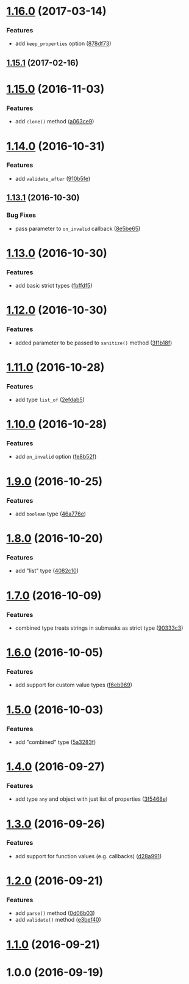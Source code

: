 <a name="1.16.0"></a>
# [1.16.0](https://github.com/fczbkk/config-mask/compare/v1.15.1...v1.16.0) (2017-03-14)


### Features

* add `keep_properties` option ([878df73](https://github.com/fczbkk/config-mask/commit/878df73))



<a name="1.15.1"></a>
## [1.15.1](https://github.com/fczbkk/config-mask/compare/v1.15.0...v1.15.1) (2017-02-16)



<a name="1.15.0"></a>
# [1.15.0](https://github.com/fczbkk/config-mask/compare/v1.14.0...v1.15.0) (2016-11-03)


### Features

* add `clone()` method ([a063ce9](https://github.com/fczbkk/config-mask/commit/a063ce9))



<a name="1.14.0"></a>
# [1.14.0](https://github.com/fczbkk/config-mask/compare/v1.13.1...v1.14.0) (2016-10-31)


### Features

* add `validate_after` ([910b5fe](https://github.com/fczbkk/config-mask/commit/910b5fe))



<a name="1.13.1"></a>
## [1.13.1](https://github.com/fczbkk/config-mask/compare/v1.13.0...v1.13.1) (2016-10-30)


### Bug Fixes

* pass parameter to `on_invalid` callback ([8e5be65](https://github.com/fczbkk/config-mask/commit/8e5be65))



<a name="1.13.0"></a>
# [1.13.0](https://github.com/fczbkk/config-mask/compare/v1.12.0...v1.13.0) (2016-10-30)


### Features

* add basic strict types ([fbffdf5](https://github.com/fczbkk/config-mask/commit/fbffdf5))



<a name="1.12.0"></a>
# [1.12.0](https://github.com/fczbkk/config-mask/compare/v1.11.0...v1.12.0) (2016-10-30)


### Features

* added parameter to be passed to `sanitize()` method ([3f1b18f](https://github.com/fczbkk/config-mask/commit/3f1b18f))



<a name="1.11.0"></a>
# [1.11.0](https://github.com/fczbkk/config-mask/compare/v1.10.0...v1.11.0) (2016-10-28)


### Features

* add type `list_of` ([2efdab5](https://github.com/fczbkk/config-mask/commit/2efdab5))



<a name="1.10.0"></a>
# [1.10.0](https://github.com/fczbkk/config-mask/compare/v1.9.0...v1.10.0) (2016-10-28)


### Features

* add `on_invalid` option ([fe8b52f](https://github.com/fczbkk/config-mask/commit/fe8b52f))



<a name="1.9.0"></a>
# [1.9.0](https://github.com/fczbkk/config-mask/compare/v1.8.0...v1.9.0) (2016-10-25)


### Features

* add `boolean` type ([46a776e](https://github.com/fczbkk/config-mask/commit/46a776e))



<a name="1.8.0"></a>
# [1.8.0](https://github.com/fczbkk/config-mask/compare/v1.7.0...v1.8.0) (2016-10-20)


### Features

* add "list" type ([4082c10](https://github.com/fczbkk/config-mask/commit/4082c10))



<a name="1.7.0"></a>
# [1.7.0](https://github.com/fczbkk/config-mask/compare/v1.6.0...v1.7.0) (2016-10-09)


### Features

* combined type treats strings in submasks as strict type ([90333c3](https://github.com/fczbkk/config-mask/commit/90333c3))



<a name="1.6.0"></a>
# [1.6.0](https://github.com/fczbkk/config-mask/compare/v1.5.0...v1.6.0) (2016-10-05)


### Features

* add support for custom value types ([f6eb969](https://github.com/fczbkk/config-mask/commit/f6eb969))



<a name="1.5.0"></a>
# [1.5.0](https://github.com/fczbkk/config-mask/compare/v1.4.0...v1.5.0) (2016-10-03)


### Features

* add "combined" type ([5a3283f](https://github.com/fczbkk/config-mask/commit/5a3283f))



<a name="1.4.0"></a>
# [1.4.0](https://github.com/fczbkk/config-mask/compare/v1.3.0...v1.4.0) (2016-09-27)


### Features

* add type `any` and object with just list of properties ([3f5468e](https://github.com/fczbkk/config-mask/commit/3f5468e))



<a name="1.3.0"></a>
# [1.3.0](https://github.com/fczbkk/config-mask/compare/v1.2.0...v1.3.0) (2016-09-26)


### Features

* add support for function values (e.g. callbacks) ([d28a991](https://github.com/fczbkk/config-mask/commit/d28a991))



<a name="1.2.0"></a>
# [1.2.0](https://github.com/fczbkk/config-mask/compare/v1.1.0...v1.2.0) (2016-09-21)


### Features

* add `parse()` method ([0d06b03](https://github.com/fczbkk/config-mask/commit/0d06b03))
* add `validate()` method ([e3bef40](https://github.com/fczbkk/config-mask/commit/e3bef40))



<a name="1.1.0"></a>
# [1.1.0](https://github.com/fczbkk/config-mask/compare/v1.0.0...v1.1.0) (2016-09-21)



<a name="1.0.0"></a>
# 1.0.0 (2016-09-19)



